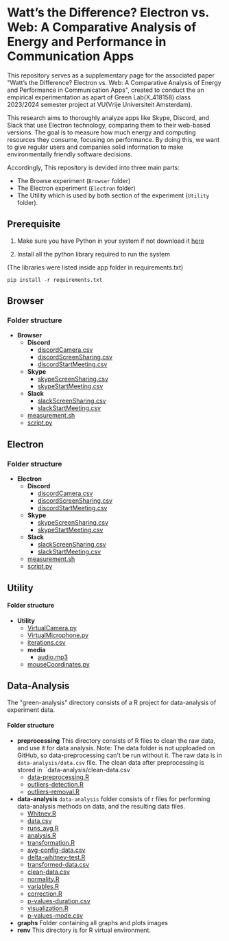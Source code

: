 # Watt’s the Difference? Electron vs. Web: A Comparative Analysis of Energy and Performance in Communication Apps

This repository serves as a supplementary page for the associated paper "Watt’s the Difference? Electron vs. Web: A Comparative Analysis of Energy and Performance in Communication Apps", created to conduct the an empirical experimentation as apart of Green Lab(X_418158) class 2023/2024 semester project at VU(Vrije Universiteit Amsterdam).

This research aims to thoroughly analyze apps like Skype, Discord, and Slack that use Electron technology, comparing them to their web-based versions. The goal is to measure how much energy and computing resources they consume, focusing on performance. By doing this, we want to give regular users and companies solid information to make environmentally friendly software decisions.

Accordingly, This repository is devided into three main parts: 
- The Browse experiment (`Browser` folder) 
- The Electron experiment (`Electron` folder)
- The Utility which is used by both section of the experiment (`Utility` folder).

## Prerequisite

1. Make sure you have Python in your system if not download it [here](https://www.python.org/downloads/)

2. Install all the python library required to run the system

(The libraries were listed inside app folder in requirements.txt)

```pip install -r requirements.txt```

## Browser

### Folder structure
   - __Browser__
     - __Discord__
       - [discordCamera.csv](Browser/Discord/discordCamera.csv)
       - [discordScreenSharing.csv](Browser/Discord/discordScreenSharing.csv)
       - [discordStartMeeting.csv](Browser/Discord/discordStartMeeting.csv)
     - __Skype__
       - [skypeScreenSharing.csv](Browser/Skype/skypeScreenSharing.csv)
       - [skypeStartMeeting.csv](Browser/Skype/skypeStartMeeting.csv)
     - __Slack__
       - [slackScreenSharing.csv](Browser/Slack/slackScreenSharing.csv)
       - [slackStartMeeting.csv](Browser/Slack/slackStartMeeting.csv)
     - [measurement.sh](Browser/measurement.sh)
     - [script.py](Browser/script.py)

## Electron
### Folder structure
   - __Electron__
     - __Discord__
       - [discordCamera.csv](Electron/Discord/discordCamera.csv)
       - [discordScreenSharing.csv](Electron/Discord/discordScreenSharing.csv)
       - [discordStartMeeting.csv](Electron/Discord/discordStartMeeting.csv)
     - __Skype__
       - [skypeScreenSharing.csv](Electron/Skype/skypeScreenSharing.csv)
       - [skypeStartMeeting.csv](Electron/Skype/skypeStartMeeting.csv)
     - __Slack__
       - [slackScreenSharing.csv](Electron/Slack/slackScreenSharing.csv)
       - [slackStartMeeting.csv](Electron/Slack/slackStartMeeting.csv)
     - [measurement.sh](Electron/measurement.sh)
     - [script.py](Electron/script.py)

## Utility
#### Folder structure
   - __Utility__
     - [VirtualCamera.py](Utility/VirtualCamera.py)
     - [VirtualMicrophone.py](Utility/VirtualMicrophone.py)
     - [iterations.csv](Utility/iterations.csv)
     - __media__
       - [audio.mp3](Utility/media/audio.mp3)
     - [mouseCoordinates.py](Utility/mouseCoordinates.py)



## Data-Analysis
The "green-analysis" directory consists of a R project for data-analysis of experiment data.

#### Folder structure
  - __preprocessing__
  This directory consists of R files to clean the raw data, and use it for data analysis.
  Note: The data folder is not upploaded on GitHub, so data-preprocessing can't be run without it. The raw data is in `data-analysis/data.csv` file. The clean data after preprocessing is stored in ``data-analysis/clean-data.csv`
    - [data-preprocessing.R](green-analysis/preprocessing/data-preprocessing.R)
    - [outliers-detection.R](green-analysis/preprocessing/outliers-detection.R)
    - [outliers-removal.R](green-analysis//preprocessing/outliers-removal.R)
  - __data-analysis__
    `data-analysis` folder consists of r files for performing data-analysis methods on data, and the resulting data files.
    - [Whitney.R](green-analysis/data-analysis/Whitney.R)
    - [data.csv](green-analysis/data-analysis/data.csv)
    - [runs_avg.R](green-analysis/data-analysis/runs_avg.R)
    - [analysis.R](green-analysis/data-analysis/analysis.R)
    - [transformation.R](green-analysis/data-analysis/transformation.R)
    - [avg-config-data.csv](green-analysis/data-analysis/avg-config-data.csv)
    - [delta-whitney-test.R](green-analysis/data-analysis/delta-whitney-test.R)
    - [transformed-data.csv](green-analysis/data-analysis/transformed-data.csv)
    - [clean-data.csv](green-analysis/data-analysis/clean-data.csv)
    - [normality.R](green-analysis/data-analysis/normality.R)
    - [variables.R](green-analysis/data-analysis/variables.R)
    - [correction.R](green-analysis/data-analysis/correction.R)
    - [p-values-duration.csv](green-analysis/data-analysis/p-values-duration.csv)
    - [visualization.R](green-analysis/data-analysis/visualization.R)
    - [p-values-mode.csv](green-analysis/data-analysis/p-values-mode.csv)
  - __graphs__
    Folder containing all graphs and plots images
  - __renv__
    This directory is for R virtual environment.

